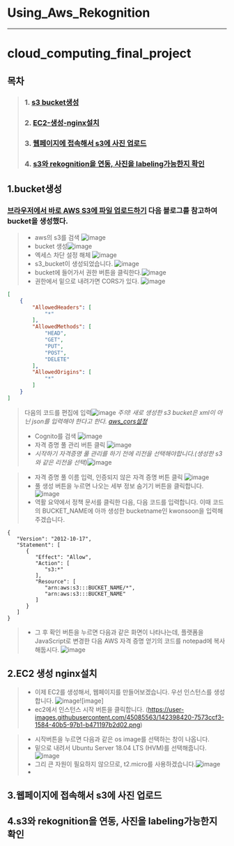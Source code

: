 # Using_Aws_Rekognition
------
# cloud_computing_final_project 

## 목차
>### 1. [s3 bucket생성](#1.bucket생성)
>### 2. [EC2-생성-nginx설치](#2.EC2-생성-nginx설치)
>### 3. [웹페이지에 접속해서 s3에 사진 업로드](#3.웹페이지에-접속해서-s3에-사진-업로드)
>### 4. [s3와 rekognition을 연동, 사진을 labeling가능한지 확인 ](#4.s3와-rekognition을-연동,-사진을-labeling가능한지-확인)



## 1.bucket생성
### [브라우저에서 바로 AWS S3에 파일 업로드하기](https://medium.com/@hozacho/%EB%B8%8C%EB%9D%BC%EC%9A%B0%EC%A0%80%EC%97%90%EC%84%9C-%EB%B0%94%EB%A1%9C-aws-s3%EC%97%90-%ED%8C%8C%EC%9D%BC-%EC%97%85%EB%A1%9C%EB%93%9C%ED%95%98%EA%B8%B0-637dde104bcc) 다음 블로그를 참고하여 bucket을 생성했다.
>+ aws의 s3를 검색  ![image](https://user-images.githubusercontent.com/45085563/142380067-48a85f6a-9d37-4ad0-973b-51769bef8710.png)
>+ bucket 생성![image](https://user-images.githubusercontent.com/45085563/142380154-c6e8da05-9db6-42ec-94b8-bcd536b31c4c.png)
>+ 엑세스 차단 설정 해체 ![image](https://user-images.githubusercontent.com/45085563/142380605-5c121ffd-2a7b-4c12-ae2b-633bb512db3f.png)
>+ s3_bucket이 생성되었습니다. ![image](https://user-images.githubusercontent.com/45085563/142380723-6cbce5e4-26b1-4998-8cc6-9c5d7685d479.png)
>+ bucket에 들어가서 권한 버튼을 클릭한다.![image](https://user-images.githubusercontent.com/45085563/142381014-3a0ba03f-ff26-4b19-ae94-f633a0e57f0f.png)
>+ 권한에서 밑으로 내려가면 CORS가 있다. ![image](https://user-images.githubusercontent.com/45085563/142381269-456edf44-4035-4d79-8d81-b6d9e031f4ad.png)

```json
[
    {
        "AllowedHeaders": [
            "*"
        ],
        "AllowedMethods": [
            "HEAD",
            "GET",
            "PUT",
            "POST",
            "DELETE"
        ],
        "AllowedOrigins": [
            "*"
        ]
    }
]
```
>다음의 코드를 편집에 입력![image](https://user-images.githubusercontent.com/45085563/142382540-8aed584e-a0bf-4312-a06d-3249c7b0030c.png)
> *주의! 새로 생성한 s3 bucket은 xml이 아닌 json를 입력해야 한다고 한다. [aws_cors설정](https://docs.aws.amazon.com/ko_kr/sdk-for-javascript/v2/developer-guide/cors.html)*
>+ Cognito를 검색 ![image](https://user-images.githubusercontent.com/45085563/142383053-3dcd4c39-42b7-41f2-a551-f959f0c5fde5.png)
>+ 자격 증명 풀 관리 버튼 클릭 ![image](https://user-images.githubusercontent.com/45085563/142384751-229e8664-5339-417a-b503-e91a49f19ac0.png)
>+ *시작하기 자격증명 풀 관리를 하기 전에 리전을 선택해야합니다.(생성한 s3와 같은 리전을 선택)*![image](https://user-images.githubusercontent.com/45085563/142385406-0bf0099d-3b0b-4e13-9146-2b1683495956.png)

>+ 자격 증명 풀 이름 입력, 인증되지 않은 자격 증명 버튼 클릭 ![image](https://user-images.githubusercontent.com/45085563/142384860-830da217-a098-4426-9723-6d19fac31490.png)
>+ 풀 생성 버튼을 누르면 나오는 세부 정보 숨기기 버튼을 클릭합니다. ![image](https://user-images.githubusercontent.com/45085563/142385523-534c4c67-4d3e-462d-ba4b-cf9d4474c447.png)
>+ 역활 요약에서 정책 문서를 클릭한 다음, 다음 코드를 입력합니다. 이때 코드의 BUCKET_NAME에 아까 생성한 bucketname인 kwonsoon을 입력해주겠습니다.
```
{
   "Version": "2012-10-17",
   "Statement": [
      {
         "Effect": "Allow",
         "Action": [
            "s3:*"
         ],
         "Resource": [
            "arn:aws:s3:::BUCKET_NAME/*",
            "arn:aws:s3:::BUCKET_NAME"
         ]
      }
   ]
}
``` 
>+ 그 후 확인 버튼을 누르면 다음과 같은 화면이 나타나는데, 플랫폼을 JavaScript로 변경한 다음 AWS 자격 증명 얻기의 코드를 notepad에 복사해둡시다. ![image](https://user-images.githubusercontent.com/45085563/142386206-ee948edd-bdc4-4f1c-99f3-479a1bf9935e.png)
## 2.EC2 생성 nginx설치
>+ 이제 EC2를 생성해서, 웹페이지를 만들어보겠습니다. 우선 인스턴스를 생성합니다. ![image](https://user-images.githubusercontent.com/45085563/142398285-57ebaa3a-7803-4d39-a605-f99f44cf7037.png)![image]
>+ ec2에서 인스턴스 시작 버튼을 클릭합니다. (https://user-images.githubusercontent.com/45085563/142398420-7573ccf3-1584-40b5-97b1-b471197b2d02.png)

>+ 시작버튼을 누르면 다음과 같은 os image를 선택하는 창이 나옵니다. 
>+ 밑으로 내려서 Ubuntu Server 18.04 LTS (HVM)를 선택해줍니다.![image](https://user-images.githubusercontent.com/45085563/142399174-eebb7805-de72-401e-b34f-f06ab66012e2.png)
>+ 그리 큰 자원이 필요하지 않으므로, t2.micro를 사용하겠습니다.![image](https://user-images.githubusercontent.com/45085563/142398923-d8e70792-aab3-4ad8-b510-521ba14258d8.png)
>+ 



## 3.웹페이지에 접속해서 s3에 사진 업로드
## 4.s3와 rekognition을 연동, 사진을 labeling가능한지 확인
